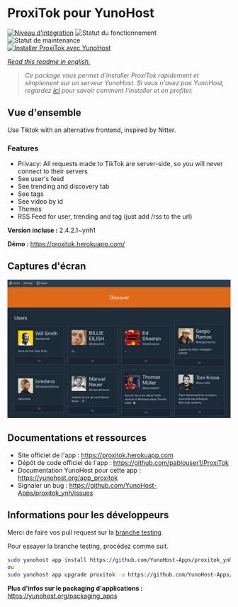 <!--
N.B.: This README was automatically generated by https://github.com/YunoHost/apps/tree/master/tools/README-generator
It shall NOT be edited by hand.
-->

# ProxiTok pour YunoHost

[![Niveau d'intégration](https://dash.yunohost.org/integration/proxitok.svg)](https://dash.yunohost.org/appci/app/proxitok) ![Statut du fonctionnement](https://ci-apps.yunohost.org/ci/badges/proxitok.status.svg) ![Statut de maintenance](https://ci-apps.yunohost.org/ci/badges/proxitok.maintain.svg)  
[![Installer ProxiTok avec YunoHost](https://install-app.yunohost.org/install-with-yunohost.svg)](https://install-app.yunohost.org/?app=proxitok)

*[Read this readme in english.](./README.md)*

> *Ce package vous permet d'installer ProxiTok rapidement et simplement sur un serveur YunoHost.
Si vous n'avez pas YunoHost, regardez [ici](https://yunohost.org/#/install) pour savoir comment l'installer et en profiter.*

## Vue d'ensemble

Use Tiktok with an alternative frontend, inspired by Nitter.

### Features

- Privacy: All requests made to TikTok are server-side, so you will never connect to their servers
- See user's feed
- See trending and discovery tab
- See tags
- See video by id
- Themes
- RSS Feed for user, trending and tag (just add /rss to the url)


**Version incluse :** 2.4.2.1~ynh1


**Démo :** https://proxitok.herokuapp.com/

## Captures d'écran

![Capture d'écran de ProxiTok](./doc/screenshots/screenshot.png)

## Documentations et ressources

* Site officiel de l'app : <https://proxitok.herokuapp.com>
* Dépôt de code officiel de l'app : <https://github.com/pablouser1/ProxiTok>
* Documentation YunoHost pour cette app : <https://yunohost.org/app_proxitok>
* Signaler un bug : <https://github.com/YunoHost-Apps/proxitok_ynh/issues>

## Informations pour les développeurs

Merci de faire vos pull request sur la [branche testing](https://github.com/YunoHost-Apps/proxitok_ynh/tree/testing).

Pour essayer la branche testing, procédez comme suit.

``` bash
sudo yunohost app install https://github.com/YunoHost-Apps/proxitok_ynh/tree/testing --debug
ou
sudo yunohost app upgrade proxitok -u https://github.com/YunoHost-Apps/proxitok_ynh/tree/testing --debug
```

**Plus d'infos sur le packaging d'applications :** <https://yunohost.org/packaging_apps>
